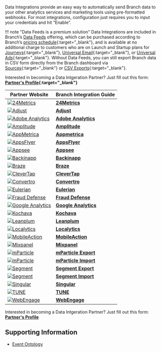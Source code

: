 Data Integrations provide an easy way to automatically send Branch data to your other analytics services and marketing tools using pre-formatted webhooks. For most integrations, configuration just requires you to input your credentials and hit “Enable”.

!!! note "Data Feeds is a premium solution"
    Data Integrations are included in Branch’s [Data Feeds](/exports/data-feeds/) offering, which can be purchased according to Branch’s [pricing schedule](https://branch.io/pricing/){:target="\_blank"}, and is available at no additional charge to customers who are on Launch and Startup plans for [Journeys](https://branch.io/journeys/){:target="\_blank"}, [Universal Email](https://branch.io/email/){:target="\_blank"}, or [Universal Ads](https://branch.io/attribution/){:target="\_blank"}. Without Data Feeds, you can still export Branch data in CSV form directly from the Branch dashboard via [Sources](https://dashboard.branch.io/sources){:target="\_blank"} or [CSV Exports](https://dashboard.branch.io/data-import-export/csv-exports){:target="\_blank"}.

Interested in becoming a Data Intgeration Partner? Just fill out this form: **[Partner's Profile](https://branch.app.link/tech-partner-signup){:target="\_blank"}**

**Partner Website** | **Branch Integration Guide**
--- | ---
<a href="https://24metrics.com/" target="_blank">![24Metrics](/_assets/img/pages/integrations/logos/24metrics-banner.png)</a>|**[24Metrics](/integrations/24metrics-fraudshield/)**
<a href="https://www.adjust.com/" target="_blank">![Adjust](/_assets/img/pages/integrations/logos/adjust-logo.png)</a>|**[Adjust](/integrations/adjust/)**
<a href="https://my.omniture.com" target="_blank">![Adobe Analytics](/_assets/img/pages/integrations/logos/adobe_analytics.png)</a>|**[Adobe Analytics](/integrations/adobe-analytics/)**
<a href="https://amplitude.com" target="_blank">![Amplitude](/_assets/img/pages/integrations/logos/amplitude-logo.png)</a>|**[Amplitude](/integrations/amplitude/)**
<a href="https://appmetrica.yandex.com/" target="_blank">![AppMetrica](/_assets/img/pages/integrations/logos/app_metrica.png)</a>|**[Appmetrica](/integrations/appmetrica/)**
<a href="https://www.appsflyer.com/" target="_blank">![AppsFlyer](/_assets/img/pages/integrations/logos/appsflyer.png)</a>|**[AppsFlyer](/integrations/appsflyer/)**
<a href="https://www.appsee.com/" target="_blank">![Appsee](https://cdn.branch.io/branch-assets/ad-partner-manager/386574786681131050/appsee-1545601680820.png)</a>|**[Appsee](/integrations/appsee/)**
<a href="https://www.backinapp.com" target="_blank">![Backinapp](https://cdn.branch.io/branch-assets/ad-partner-manager/388787843096400122/backinapp-1546469932312.png)</a>|**[Backinapp](/integrations/backinapp/)**
<a href="https://www.braze.com/" target="_blank">![Braze](/_assets/img/pages/integrations/logos/braze.png)</a>|**[Braze](/integrations/braze/)**
<a href="https://clevertap.com/" target="_blank">![CleverTap](/_assets/img/pages/integrations/logos/clevertap.png)</a>|**[CleverTap](/integrations/clevertap/)**
<a href="https://www.convertro.com/" target="_blank">![Convertro](/_assets/img/pages/integrations/logos/convertro-logo.png)</a>|**[Convertro](/integrations/convertro/)**
<a href="https://www.eulerian.com/en/" target="_blank">![Eulerian](/_assets/img/pages/integrations/logos/eulerian.png)</a>|**[Eulerian](/integrations/eulerian/)**
<a href="https://www.inmobi.com/" target="_blank">![Fraud Defense](https://cdn.branch.io/branch-assets/ad-partner-manager/388787843096400122/FD_horizontal_png-1545435249497.png)</a>|**[Fraud Defense](/integrations/fraud-defense/)**
<a href="https://analytics.google.com/" target="_blank">![Google Analytics](/_assets/img/pages/integrations/logos/google_analytics.png)</a>|**[Google Analytics](/integrations/google-analytics/)**
<a href="https://www.kochava.com/" target="_blank">![Kochava](/_assets/img/pages/integrations/logos/kochava.png)</a>|**[Kochava](/integrations/kochava/)**
<a href="https://www.leanplum.com/" target="_blank">![Leanplum](/_assets/img/pages/integrations/logos/leanplum.png)</a>|**[Leanplum](/integrations/leanplum/)**
<a href="https://www.localytics.com/" target="_blank">![Localytics](/_assets/img/pages/integrations/logos/localytics.png)</a>|**[Localytics](/integrations/localytics/)**
<a href="https://www.mobileaction.co/" target="_blank">![MobileAction](https://cdn.branch.io/branch-assets/ad-partner-manager//SearchAdsByMobileActionLogo-1550011543924.png)</a>|**[MobileAction](/integrations/mobileaction/)**
<a href="https://mixpanel.com/" target="_blank">![Mixpanel](https://cdn.branch.io/branch-assets/ad-partner-manager//mixpanel-1550716013249.png)</a>|**[Mixpanel](/integrations/mixpanel/)**
<a href="https://www.mparticle.com/" target="_blank">![mParticle](https://cdn.branch.io/branch-assets/ad-partner-manager//mParticle-1552066868841.png)</a>|**[mParticle Export](/integrations/mparticle/)**
<a href="https://www.mparticle.com/" target="_blank">![mParticle](https://cdn.branch.io/branch-assets/ad-partner-manager//mParticle-1552066868841.png)</a>|**[mParticle Import](/integrations/mparticle-import/)**
<a href="https://segment.com/" target="_blank">![Segment](/_assets/img/pages/integrations/logos/segment.png)</a>|**[Segment Export](/integrations/segment/)**
<a href="https://segment.com/" target="_blank">![Segment](/_assets/img/pages/integrations/logos/segment.png)</a>|**[Segment Import](/integrations/segment-import/)**
<a href="https://www.singular.net/" target="_blank">![Singular](/_assets/img/pages/integrations/logos/singular.png)</a>|**[Singular](/integrations/singular/)**
<a href="https://www.tune.com" target="_blank">![TUNE](/_assets/img/pages/integrations/logos/tune.png)</a>|**[TUNE](/integrations/tune/)**
<a href="https://webengage.com/" target="_blank">![WebEngage](https://cdn.branch.io/branch-assets/ad-partner-manager//webengage-1550629207966.png)</a>|**[WebEngage](/integrations/webengage/)**

Interested in becoming a Data Intgeration Partner? Just fill out this form: **[Partner's Profile](https://branch.app.link/ads-partner-signup)**

## Supporting Information
- [Event Ontology](/exports/event_ontology_data_schema/)
